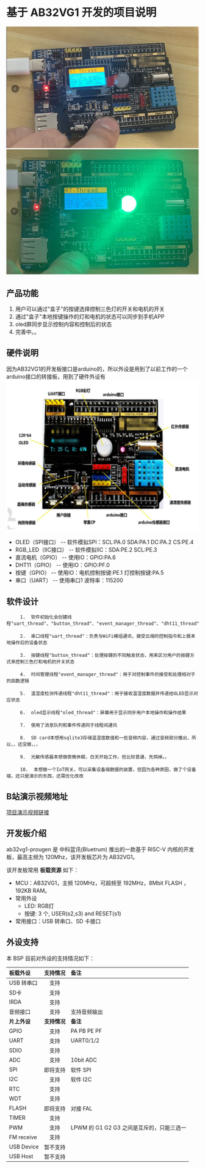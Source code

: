# 基于 AB32VG1 开发的项目说明
![输入图片说明](doc/image/1.png)
![输入图片说明](doc/image/3.png)
## 产品功能 
 1. 用户可以通过"盒子"的按键选择控制三色灯的开关和电机的开关 
 2. 通过"盒子"本地按键操作的灯和电机的状态可以同步到手机APP 
 3. oled屏同步显示控制内容和控制后的状态 
 4. 完善中。。

## 硬件说明
   因为AB32VG1的开发板接口是arduino的，所以外设是用到了以前工作的一个arduino接口的转接板，用到了硬件外设有
   ![转接板图](doc/image/image.png)
   - OLED（SPI接口）       --  软件模拟SPI：SCL:PA.0  SDA:PA.1  DC:PA.2  CS:PE.4
   - RGB_LED（IIC接口）    --  软件模拟IIC：SDA:PE.2  SCL:PE.3
   - 直流电机（GPIO）      --  使用IO：GPIO:PA.6
   - DHT11（GPIO）        --  使用IO：GPIO:PF.0
   - 按键（GPIO）         --  使用IO：电机控制按键:PE.1  灯控制按键:PA.5
   - 串口（UART）         --  使用串口1  波特率：115200

## 软件设计

         1.  软件初始化会创建线程"uart_thread"、"button_thread"、"event_manager_thread"、"dht11_thread"、"oled_thread"

         2.  串口线程"uart_thread"：负责与WiFi模组通讯，接受云端的控制指令和上报本地操作后的设备状态

         3.  按键线程"button_thread"：处理按键的不同触发状态，用来区分用户的按键方式来控制三色灯和电机的开关状态

         4.  时间管理线程"event_manager_thread"：用于对控制事件的接受和处理相对于的函数逻辑

         5.  温湿度检测传递线程"dht11_thread"：用于接收温湿度数据并传递给OLED显示对应状态

         6.  oled显示线程"oled_thread"：屏幕用于显示同步用户本地操作和操作结果

         7.  使用了消息队列和事件传递同于线程间通讯

         8.  SD card本想用sqlite3存储温湿度数值和一些音频内容，通过音频部分播出，所以，，还没做，，，

         9.  光敏传感器本想做夜晚休眠，白天开始工作，但比较普通，先鸽掉。。

         10.  本想做一个IoT网关，可以采集设备端数据的装置，但因为各种原因，做了个设备端，还只是演示的东西，还需优化改改

## B站演示视频地址
   [项目演示视频链接](https://www.bilibili.com/video/BV1pY411W726?share_source=copy_web)
    
## 开发板介绍

ab32vg1-prougen 是 中科蓝讯(Bluetrum) 推出的一款基于 RISC-V 内核的开发板，最高主频为 120Mhz，该开发板芯片为 AB32VG1。

该开发板常用 **板载资源** 如下：

- MCU：AB32VG1，主频 120MHz，可超频至 192MHz，8Mbit FLASH ，192KB RAM。
- 常用外设
  - LED: RGB灯
  - 按键: 3 个, USER(s2,s3) and RESET(s1)
- 常用接口：USB 转串口、SD 卡接口

## 外设支持

本 BSP 目前对外设的支持情况如下：

| **板载外设** | **支持情况** | **备注**                                  |
| :----------- | :----------: | :---------------------------------------- |
| USB 转串口   |     支持     |                                           |
| SD卡         |     支持     |                                           |
| IRDA         |     支持     |                                           |
| 音频接口     |     支持     | 支持音频输出                              |
| **片上外设** | **支持情况** | **备注**                                  |
| GPIO         |     支持     | PA PB PE PF                               |
| UART         |     支持     | UART0/1/2                                 |
| SDIO         |     支持     |                                           |
| ADC          |     支持     | 10bit ADC                                 |
| SPI          |   即将支持   | 软件 SPI                                  |
| I2C          |     支持     | 软件 I2C                                  |
| RTC          |     支持     |                                           |
| WDT          |     支持     |                                           |
| FLASH        |   即将支持   | 对接 FAL                                  |
| TIMER        |     支持     |                                           |
| PWM          |     支持     | LPWM 的 G1 G2 G3 之间是互斥的，只能三选一 |
| FM receive   |     支持     |                                           |
| USB Device   |   暂不支持   |                                           |
| USB Host     |   暂不支持   |                                           |


